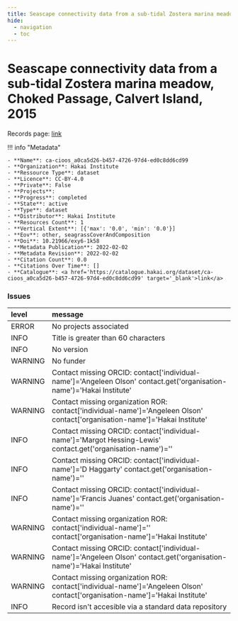 ```yaml
---
title: Seascape connectivity data from a sub-tidal Zostera marina meadow, Choked Passage, Calvert Island, 2015
hide:
  - navigation
  - toc
---
```


# Seascape connectivity data from a sub-tidal Zostera marina meadow, Choked Passage, Calvert Island, 2015

Records page: <a href='https://catalogue.hakai.org/dataset/ca-cioos_a0ca5d26-b457-4726-97d4-ed0c8dd6cd99' target='_blank'>link</a>

<div id='map'></div>

!!! info "Metadata"
    
    - **Name**: ca-cioos_a0ca5d26-b457-4726-97d4-ed0c8dd6cd99 
    - **Organization**: Hakai Institute 
    - **Ressource Type**: dataset 
    - **Licence**: CC-BY-4.0 
    - **Private**: False 
    - **Projects**:  
    - **Progress**: completed 
    - **State**: active 
    - **Type**: dataset 
    - **Distributor**: Hakai Institute 
    - **Resources Count**: 1 
    - **Vertical Extent**: [{'max': '0.0', 'min': '0.0'}] 
    - **Eov**: other, seagrassCoverAndComposition 
    - **Doi**: 10.21966/exy6-1k58 
    - **Metadata Publication**: 2022-02-02 
    - **Metadata Revision**: 2022-02-02 
    - **Citation Count**: 0.0 
    - **Citations Over Time**: [] 
    - **Catalogue**: <a href='https://catalogue.hakai.org/dataset/ca-cioos_a0ca5d26-b457-4726-97d4-ed0c8dd6cd99' target='_blank'>link</a> 

### Issues

| level   | message                                                                                                                       |
|:--------|:------------------------------------------------------------------------------------------------------------------------------|
| ERROR   | No projects associated                                                                                                        |
| INFO    | Title is greater than 60 characters                                                                                           |
| INFO    | No version                                                                                                                    |
| WARNING | No funder                                                                                                                     |
| WARNING | Contact missing ORCID: contact['individual-name']='Angeleen Olson' contact.get('organisation-name')='Hakai Institute'         |
| WARNING | Contact missing organization ROR:  contact['individual-name']='Angeleen Olson' contact['organisation-name']='Hakai Institute' |
| INFO    | Contact missing ORCID: contact['individual-name']='Margot Hessing-Lewis' contact.get('organisation-name')=''                  |
| INFO    | Contact missing ORCID: contact['individual-name']='D Haggarty' contact.get('organisation-name')=''                            |
| INFO    | Contact missing ORCID: contact['individual-name']='Francis Juanes' contact.get('organisation-name')=''                        |
| WARNING | Contact missing organization ROR:  contact['individual-name']='' contact['organisation-name']='Hakai Institute'               |
| WARNING | Contact missing ORCID: contact['individual-name']='Angeleen Olson' contact.get('organisation-name')='Hakai Institute'         |
| WARNING | Contact missing organization ROR:  contact['individual-name']='Angeleen Olson' contact['organisation-name']='Hakai Institute' |
| INFO    | Record isn't accesible via a standard data repository                                                                         |

<script>
   document.addEventListener("DOMContentLoaded", function() {
    var map = L.map('map').setView([51.505, -125.09], 5);
    L.tileLayer('https://tile.openstreetmap.org/{z}/{x}/{y}.png', {
        maxZoom: 19,
        attribution: '&copy; <a href="http://www.openstreetmap.org/copyright">OpenStreetMap</a>'
    }).addTo(map);
    var geojsonFeature = {
        "type": "Feature",
        "properties": {
            "name" : "Seascape connectivity data from a sub-tidal Zostera marina meadow, Choked Passage, Calvert Island, 2015"
        },
        "geometry": {'type': 'Polygon', 'coordinates': [[[-128.24596616, 51.41449798], [-127.75115224, 51.41449798], [-127.75115224, 51.74287494], [-128.24596616, 51.74287494], [-128.24596616, 51.41449798]]]}
    }
    L.geoJSON(geojsonFeature).addTo(map);
   })
</script>